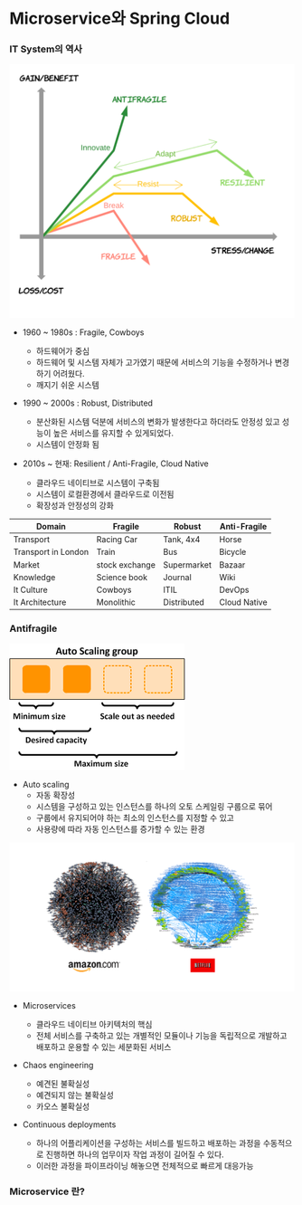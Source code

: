 # Microservice와 Spring Cloud

### IT System의 역사


![img.png](./res/img.png)

* 1960 ~ 1980s : Fragile, Cowboys
  * 하드웨어가 중심
  * 하드웨어 및 시스템 자체가 고가였기 때문에 서비스의 기능을 수정하거나 변경하기 어려웠다.
  * 깨지기 쉬운 시스템

* 1990 ~ 2000s : Robust, Distributed
  * 분산화된 시스템 덕분에 서비스의 변화가 발생한다고 하더라도 안정성 있고 성능이 높은 서비스를 유지할 수 있게되었다.
  * 시스템이 안정화 됨


* 2010s ~ 현재: Resilient / Anti-Fragile, Cloud Native
  * 클라우드 네이티브로 시스템이 구축됨
  * 시스템이 로컬환경에서 클라우드로 이전됨
  * 확장성과 안정성의 강화


| Domain              | Fragile        | Robust      | Anti-Fragile |
|---------------------|----------------|-------------|--------------|
| Transport           | Racing Car     | Tank, 4x4   | Horse        |
| Transport in London | Train          | Bus         | Bicycle      |
| Market              | stock exchange | Supermarket | Bazaar       |
| Knowledge           | Science book   | Journal     | Wiki         |
| It Culture          | Cowboys        | ITIL        | DevOps       |
| It Architecture     | Monolithic     | Distributed | Cloud Native |


### Antifragile

![img_1.png](./res/img_1.png)

* Auto scaling
  * 자동 확장성
  * 시스템을 구성하고 있는 인스턴스를 하나의 오토 스케일링 구룹으로 묶어
  * 구룹에서 유지되어야 하는 최소의 인스턴스를 지정할 수 있고
  * 사용량에 따라 자동 인스턴스를 증가할 수 있는 환경

![img_2.png](./res/img_2.png)

* Microservices
  * 클라우드 네이티브 아키텍처의 핵심
  * 전체 서비스를 구축하고 있는 개별적인 모듈이나 기능을 독립적으로 개발하고 배포하고 운용할 수 있는 세분화된 서비스

* Chaos engineering
  * 예견된 불확실성
  * 예견되지 않는 불확실성
  * 카오스 불확실성

* Continuous deployments
  * 하나의 어플리케이션을 구성하는 서비스를 빌드하고 배포하는 과정을 수동적으로 진행하면 하나의 업무이자 작업 과정이 길어질 수 있다.
  * 이러한 과정을 파이프라이닝 해놓으면 전체적으로 빠르게 대응가능



### Microservice 란?


